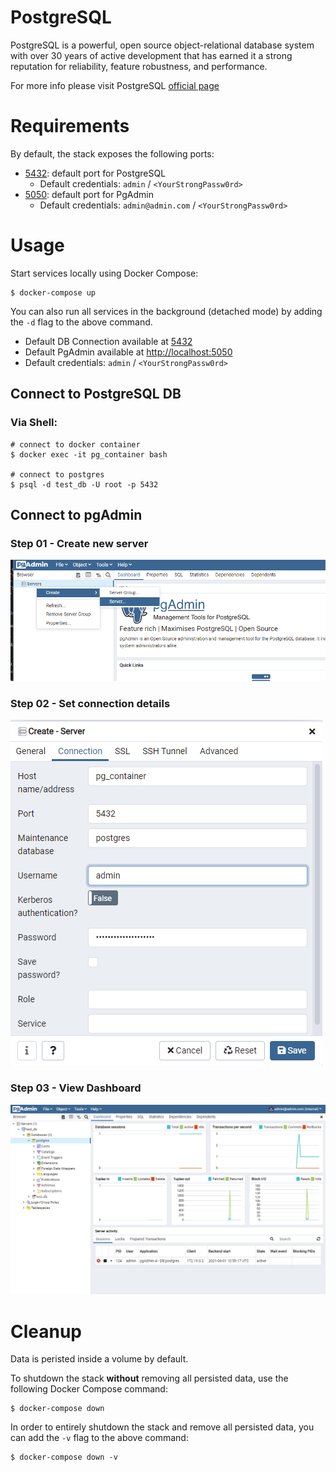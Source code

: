 # PostgreSQL 

PostgreSQL is a powerful, open source object-relational database system with over 30 years of active development that has earned it a strong reputation for reliability, feature robustness, and performance.

For more info please visit PostgreSQL [official page](https://www.postgresql.org/)

# Requirements

By default, the stack exposes the following ports:
* [5432](5432): default port for PostgreSQL
  * Default credentials: `admin` / `<YourStrongPassw0rd>`
* [5050](http://localhost:5050): default port for PgAdmin
  * Default credentials: `admin@admin.com` / `<YourStrongPassw0rd>`


# Usage

Start services locally using Docker Compose:

```
$ docker-compose up
```

You can also run all services in the background (detached mode) by adding the `-d` flag to the above command.

* Default DB Connection available at [5432](5432)
* Default PgAdmin available at [http://localhost:5050](http://localhost:5050)
* Default credentials: `admin` / `<YourStrongPassw0rd>`

## Connect to PostgreSQL DB

### Via Shell:
```
# connect to docker container
$ docker exec -it pg_container bash

# connect to postgres
$ psql -d test_db -U root -p 5432
```

## Connect to pgAdmin

### Step 01 - Create new server
![pgAdmin - step 01 - Create new server](./assets/db_postgress_pgadmin_step01.png)

### Step 02 - Set connection details
![pgAdmin - step 02 - Set connection details](./assets/db_postgress_pgadmin_step02.png)

### Step 03 - View Dashboard
![pgAdmin - step 01 - View Dashboard](./assets/db_postgress_pgadmin_step03.png)


# Cleanup 

Data is peristed inside a volume by default.

To shutdown the stack **without** removing all persisted data, use the following Docker Compose command:
```
$ docker-compose down
```

In order to entirely shutdown the stack and remove all persisted data, you can add the `-v` flag to the above command:

```
$ docker-compose down -v
```
